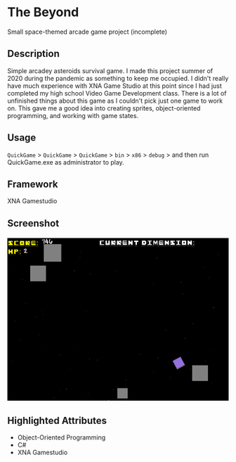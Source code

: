 # The Beyond
Small space-themed arcade game project (incomplete)
## Description
Simple arcadey asteroids survival game. I made this project summer of 2020 during the pandemic as something to keep me occupied. I didn't really have much experience with XNA Game Studio at this point since I had just completed my high school Video Game Development class. There is a lot of unfinished things about this game as I couldn't pick just one game to work on. This gave me a good idea into creating sprites, object-oriented programming, and working with game states.
## Usage
`QuickGame` > `QuickGame` > `QuickGame` > `bin` > `x86` > `debug` > and then run QuickGame.exe as administrator to play.
## Framework
XNA Gamestudio
## Screenshot
![](https://github.com/denemir/The-Beyond/blob/main/The%20Beyond.gif)
## Highlighted Attributes
- Object-Oriented Programming
- C#
- XNA Gamestudio
